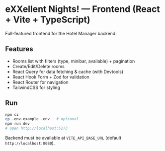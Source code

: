 # eXXellent Nights! — Frontend (React + Vite + TypeScript)

Full-featured frontend for the Hotel Manager backend.

## Features
- Rooms list with filters (type, minibar, available) + pagination
- Create/Edit/Delete rooms
- React Query for data fetching & cache (with Devtools)
- React Hook Form + Zod for validation
- React Router for navigation
- TailwindCSS for styling

## Run
```bash
npm ci
cp .env.example .env   # optional
npm run dev
# open http://localhost:5173
```
Backend must be available at `VITE_API_BASE_URL` (default `http://localhost:8080`).
